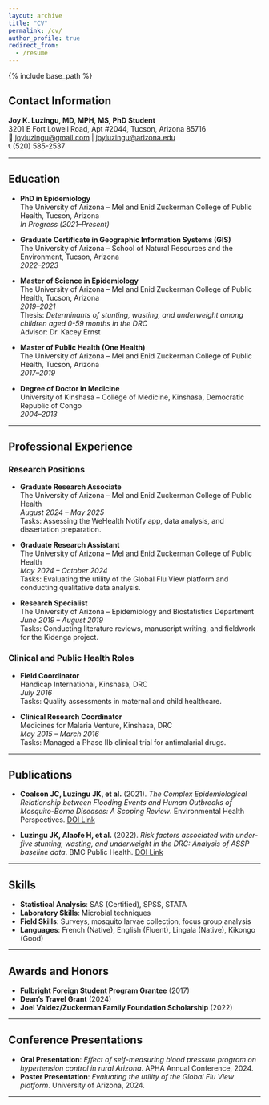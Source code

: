 ```yaml
---
layout: archive
title: "CV"
permalink: /cv/
author_profile: true
redirect_from:
  - /resume
---
```


{% include base_path %}


## Contact Information
**Joy K. Luzingu, MD, MPH, MS, PhD Student**  
3201 E Fort Lowell Road, Apt #2044, Tucson, Arizona 85716  
📧 [joyluzingu@gmail.com](mailto:joyluzingu@gmail.com) | [joyluzingu@arizona.edu](mailto:joyluzingu@arizona.edu)  
📞 (520) 585-2537  

---

## Education
- **PhD in Epidemiology**  
  The University of Arizona – Mel and Enid Zuckerman College of Public Health, Tucson, Arizona  
  *In Progress (2021–Present)*

- **Graduate Certificate in Geographic Information Systems (GIS)**  
  The University of Arizona – School of Natural Resources and the Environment, Tucson, Arizona  
  *2022–2023*

- **Master of Science in Epidemiology**  
  The University of Arizona – Mel and Enid Zuckerman College of Public Health, Tucson, Arizona  
  *2019–2021*  
  Thesis: *Determinants of stunting, wasting, and underweight among children aged 0-59 months in the DRC*  
  Advisor: Dr. Kacey Ernst

- **Master of Public Health (One Health)**  
  The University of Arizona – Mel and Enid Zuckerman College of Public Health, Tucson, Arizona  
  *2017–2019*

- **Degree of Doctor in Medicine**  
  University of Kinshasa – College of Medicine, Kinshasa, Democratic Republic of Congo  
  *2004–2013*

---

## Professional Experience
### Research Positions
- **Graduate Research Associate**  
  The University of Arizona – Mel and Enid Zuckerman College of Public Health  
  *August 2024 – May 2025*  
  Tasks: Assessing the WeHealth Notify app, data analysis, and dissertation preparation.

- **Graduate Research Assistant**  
  The University of Arizona – Mel and Enid Zuckerman College of Public Health  
  *May 2024 – October 2024*  
  Tasks: Evaluating the utility of the Global Flu View platform and conducting qualitative data analysis.

- **Research Specialist**  
  The University of Arizona – Epidemiology and Biostatistics Department  
  *June 2019 – August 2019*  
  Tasks: Conducting literature reviews, manuscript writing, and fieldwork for the Kidenga project.

### Clinical and Public Health Roles
- **Field Coordinator**  
  Handicap International, Kinshasa, DRC  
  *July 2016*  
  Tasks: Quality assessments in maternal and child healthcare.

- **Clinical Research Coordinator**  
  Medicines for Malaria Venture, Kinshasa, DRC  
  *May 2015 – March 2016*  
  Tasks: Managed a Phase IIb clinical trial for antimalarial drugs.

---

## Publications
- **Coalson JC, Luzingu JK, et al.** (2021). *The Complex Epidemiological Relationship between Flooding Events and Human Outbreaks of Mosquito-Borne Diseases: A Scoping Review*. Environmental Health Perspectives. [DOI Link](https://doi.org/10.1289/EHP8887)

- **Luzingu JK, Alaofe H, et al.** (2022). *Risk factors associated with under-five stunting, wasting, and underweight in the DRC: Analysis of ASSP baseline data*. BMC Public Health. [DOI Link](https://bmcpublichealth.biomedcentral.com/articles/10.1186/s12889-022-14842-x)

---

## Skills
- **Statistical Analysis**: SAS (Certified), SPSS, STATA  
- **Laboratory Skills**: Microbial techniques  
- **Field Skills**: Surveys, mosquito larvae collection, focus group analysis  
- **Languages**: French (Native), English (Fluent), Lingala (Native), Kikongo (Good)

---

## Awards and Honors
- **Fulbright Foreign Student Program Grantee** (2017)  
- **Dean’s Travel Grant** (2024)  
- **Joel Valdez/Zuckerman Family Foundation Scholarship** (2022)  

---

## Conference Presentations
- **Oral Presentation**: *Effect of self-measuring blood pressure program on hypertension control in rural Arizona*. APHA Annual Conference, 2024.  
- **Poster Presentation**: *Evaluating the utility of the Global Flu View platform*. University of Arizona, 2024.

---
